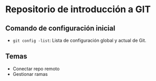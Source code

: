 # Repositorio de introducción a GIT

## Comando de configuración inicial

- `git config -list`: Lista de configuración global y actual de Git.

## Temas
- Conectar repo remoto
- Gestionar ramas
